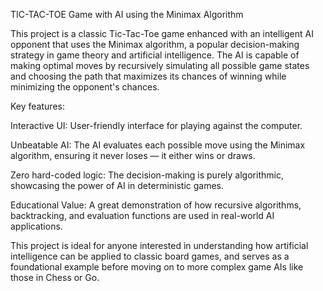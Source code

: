 TIC-TAC-TOE Game with AI using the Minimax Algorithm

This project is a classic Tic-Tac-Toe game enhanced with an intelligent AI opponent that uses the Minimax algorithm, a popular decision-making strategy in game theory and artificial intelligence. The AI is capable of making optimal moves by recursively simulating all possible game states and choosing the path that maximizes its chances of winning while minimizing the opponent's chances.

Key features:

Interactive UI: User-friendly interface for playing against the computer.

Unbeatable AI: The AI evaluates each possible move using the Minimax algorithm, ensuring it never loses — it either wins or draws.

Zero hard-coded logic: The decision-making is purely algorithmic, showcasing the power of AI in deterministic games.

Educational Value: A great demonstration of how recursive algorithms, backtracking, and evaluation functions are used in real-world AI applications.

This project is ideal for anyone interested in understanding how artificial intelligence can be applied to classic board games, and serves as a foundational example before moving on to more complex game AIs like those in Chess or Go.
